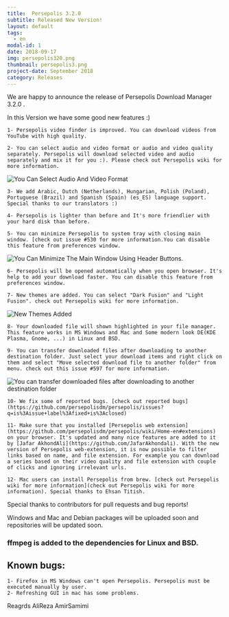 ```yaml
---
title:  Persepolis 3.2.0
subtitle: Released New Version!
layout: default
tags:
  - en
modal-id: 1
date: 2018-09-17
img: persepolis320.png
thumbnail: persepolis3.png
project-date: September 2018
category: Releases
---
```


We are happy to announce the release of Persepolis Download Manager 3.2.0 .

In this Version we have some good new features :)

    1- Persepolis video finder is improved. You can download videos from YouTube with high quality.

    2- You can select audio and video format or audio and video quality separately. Persepolis will download selected video and audio separately and mix it for you :). Please check out Persepolis wiki for more information.

  ![You Can Select Audio And Video Format](https://camo.githubusercontent.com/6ba24f4c2ed8be24d5a49ada6b8799a980633ff9/68747470733a2f2f7065727365706f6c6973646d2e6769746875622e696f2f696d672f73637265656e2f796f75747562652e676966)

    3- We add Arabic, Dutch (Netherlands), Hungarian, Polish (Poland), Portuguese (Brazil) and Spanish (Spain) (es_ES) language support. Special thanks to our translators :)

    4- Persepolis is lighter than before and It's more friendlier with your hard disk than before.

    5- You can minimize Persepolis to system tray with closing main window. [check out issue #530 for more information.You can disable this feature from preferences window.

  ![You Can Minimize The Main Window Using Header Buttons.](https://camo.githubusercontent.com/97be954c9a07c0c06abd942268e924c078488f97/68747470733a2f2f7065727365706f6c6973646d2e6769746875622e696f2f696d672f73637265656e2f747261792e676966)

    6- Persepolis will be opened automatically when you open browser. It's help to add your download faster. You can disable this feature from preferences window.

    7- New themes are added. You can select "Dark Fusion" and "Light Fusion". check out Persepolis wiki for more information.

  ![New Themes Added](https://camo.githubusercontent.com/daf1763ed42ca20361ef14176c6b1fc87e5fb7f6/68747470733a2f2f7065727365706f6c6973646d2e6769746875622e696f2f696d672f73637265656e2f77696e646f77732e706e67)

    8- Your downloaded file will shown highlighted in your file manager. This feature works in MS Windows and Mac and Some modern look DE(KDE Plasma, Gnome, ...) in Linux and BSD.

    9- You can transfer downloaded files after downloading to another destination folder. Just select your download items and right click on them and select "Move selected download file to another folder" from menu. check out this issue #597 for more information.

  ![You can transfer downloaded files after downloading to another destination folder](https://camo.githubusercontent.com/e734e64a0adebebd3fd79ecfaaf61911156c65e1/68747470733a2f2f7065727365706f6c6973646d2e6769746875622e696f2f696d672f73637265656e2f6d6f76655f746f5f616e6f746865725f666f6c6465722e6a7067)

    10- We fix some of reported bugs. [check out reported bugs](https://github.com/persepolisdm/persepolis/issues?q=is%3Aissue+label%3Afixed+is%3Aclosed)

    11- Make sure that you installed [Persepolis web extension](https://github.com/persepolisdm/persepolis/wiki/Home-en#extensions) on your browser. It's updated and many nice features are added to it by [Jafar AkhondAli](https://github.com/JafarAkhondali). With the new version of Persepolis web-extension, it is now possible to filter links based on name, and file extension. For example you can download a series based on their video quality and file extension with couple of clicks and ignoring irrelevant urls.

    12- Mac users can install Persepolis from brew. [check out Persepolis wiki for more information](check out Persepolis wiki for more information). Special thanks to Ehsan Titish.

Special thanks to contributors for pull requests and bug reports!

Windows and Mac and Debian packages will be uploaded soon and repositories will be updated soon.

### ffmpeg is added to the dependencies for Linux and BSD.

## Known bugs:
    
    1- Firefox in MS Windows can't open Persepolis. Persepolis must be executed manually by user.
    2- Refreshing GUI in mac has some problems.

Reagrds
AliReza AmirSamimi


